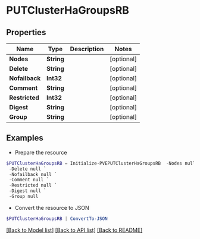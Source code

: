 # PUTClusterHaGroupsRB
## Properties

Name | Type | Description | Notes
------------ | ------------- | ------------- | -------------
**Nodes** | **String** |  | [optional] 
**Delete** | **String** |  | [optional] 
**Nofailback** | **Int32** |  | [optional] 
**Comment** | **String** |  | [optional] 
**Restricted** | **Int32** |  | [optional] 
**Digest** | **String** |  | [optional] 
**Group** | **String** |  | [optional] 

## Examples

- Prepare the resource
```powershell
$PUTClusterHaGroupsRB = Initialize-PVEPUTClusterHaGroupsRB  -Nodes null `
 -Delete null `
 -Nofailback null `
 -Comment null `
 -Restricted null `
 -Digest null `
 -Group null
```

- Convert the resource to JSON
```powershell
$PUTClusterHaGroupsRB | ConvertTo-JSON
```

[[Back to Model list]](../README.md#documentation-for-models) [[Back to API list]](../README.md#documentation-for-api-endpoints) [[Back to README]](../README.md)

